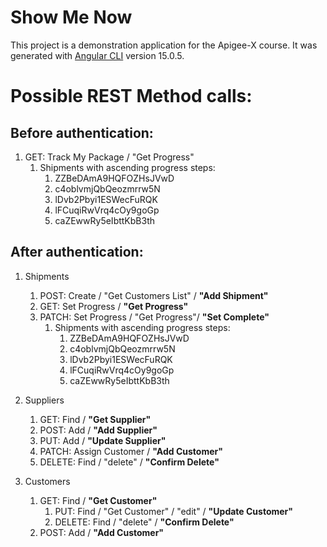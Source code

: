 # Show Me Now

This project is a demonstration application for the Apigee-X course. It was generated with [Angular CLI](https://github.com/angular/angular-cli) version 15.0.5.

# Possible REST Method calls:

## Before authentication:

1. GET: Track My Package / "Get Progress"  
    1. Shipments with ascending progress steps:
        1. ZZBeDAmA9HQFOZHsJVwD
        1. c4oblvmjQbQeozmrrw5N
        1. lDvb2Pbyi1ESWecFuRQK
        1. lFCuqiRwVrq4cOy9goGp
        1. caZEwwRy5eIbttKbB3th

## After  authentication:

1. Shipments
    1. POST: Create / "Get Customers List" / **"Add Shipment"**
    1. GET: Set Progress / **"Get Progress"**
    1. PATCH: Set Progress / "Get Progress"/  **"Set Complete"** 
        1. Shipments with ascending progress steps:
            1. ZZBeDAmA9HQFOZHsJVwD
            1. c4oblvmjQbQeozmrrw5N
            1. lDvb2Pbyi1ESWecFuRQK
            1. lFCuqiRwVrq4cOy9goGp
            1. caZEwwRy5eIbttKbB3th

1. Suppliers
    1. GET: Find / **"Get Supplier"**
    1. POST: Add / **"Add Supplier"** 
    1. PUT: Add / **"Update Supplier"** 
    1. PATCH: Assign Customer /  **"Add Customer"** 
    1. DELETE: Find / "delete" / **"Confirm Delete"** 

1. Customers
    1. GET: Find / **"Get Customer"**
        1. PUT: Find / "Get Customer" / "edit" / **"Update Customer"** 
        1. DELETE: Find / "delete" / **"Confirm Delete"** 
    1. POST: Add / **"Add Customer"** 
